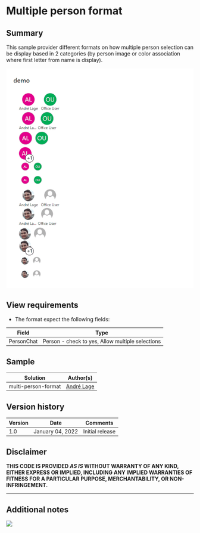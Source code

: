 # Multiple person format

## Summary
This sample provider different formats on how multiple person selection can be display based in 2 categories (by person image or color association where first letter from name is display).

![Multiple person format](./assets/MultiPersonFormats.gif)

## View requirements
- The format expect the following fields:

Field |Type
--------|---------
PersonChat | Person - check to yes, Allow multiple selections

## Sample

Solution|Author(s)
--------|---------
multi-person-format | [André Lage](https://twitter.com/aaclage)

## Version history

Version|Date|Comments
-------|----|--------
1.0|January 04, 2022|Initial release

## Disclaimer
**THIS CODE IS PROVIDED *AS IS* WITHOUT WARRANTY OF ANY KIND, EITHER EXPRESS OR IMPLIED, INCLUDING ANY IMPLIED WARRANTIES OF FITNESS FOR A PARTICULAR PURPOSE, MERCHANTABILITY, OR NON-INFRINGEMENT.**

---

## Additional notes

<img src="https://telemetry.sharepointpnp.com/sp-dev-list-formatting/view-samples/multi-person-format" />